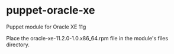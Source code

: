 puppet-oracle-xe
================

Puppet module for Oracle XE 11g

Place the oracle-xe-11.2.0-1.0.x86_64.rpm file in the module's files directory.
